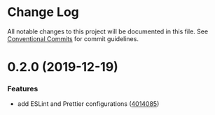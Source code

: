 # Change Log

All notable changes to this project will be documented in this file.
See [Conventional Commits](https://conventionalcommits.org) for commit guidelines.

# 0.2.0 (2019-12-19)

### Features

- add ESLint and Prettier configurations ([4014085](https://github.com/movableink/lint-config/commit/40140854423b0acd42f02d2e93b1e785c0fb8279))
